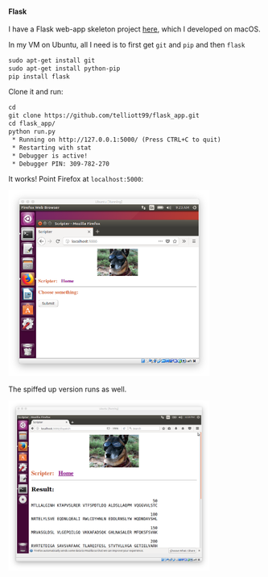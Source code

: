 #### Flask

I have a Flask web-app skeleton project [here](https://github.com/telliott99/flask_app/blob/master/flask.md), which I developed on macOS.

In my VM on Ubuntu, all I need is to first get ``git`` and ``pip`` and then ``flask``

```
sudo apt-get install git
sudo apt-get install python-pip
pip install flask
```

Clone it and run:

```
cd
git clone https://github.com/telliott99/flask_app.git
cd flask_app/
python run.py
 * Running on http://127.0.0.1:5000/ (Press CTRL+C to quit)
 * Restarting with stat
 * Debugger is active!
 * Debugger PIN: 309-782-270
```
It works!  Point Firefox at ``localhost:5000``:

<img src="figs/pic12.png" style="width: 400px;" />

The spiffed up version runs as well.

<img src="figs/pic18.png" style="width: 400px;" />

